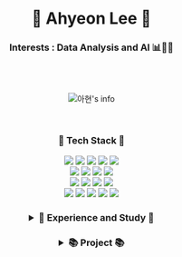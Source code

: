 <div align="center">

# 🌱 Ahyeon Lee 🌱



### Interests : Data Analysis and AI 📊👩‍💻


<br>
<br>

![아현's info](https://github-profile-summary-cards.vercel.app/api/cards/profile-details?username=ahyeon0508&theme=monokai)

<br>


### 🌳 Tech Stack 🌳

<div>
    <img src="https://img.shields.io/badge/Python-3776AB?style=flat-square&logo=python&logoColor=white">
    <img src="https://img.shields.io/badge/R-3776AB?style=flat-square&logo=R&logoColor=white">
    <img src="https://img.shields.io/badge/C-A8B9CC?style=flat-square&logo=C&logoColor=white">
    <img src="https://img.shields.io/badge/C++-00599C?style=flat-square&logo=c%2B%2B&logoColor=white">
    <img src="https://img.shields.io/badge/Java-007396?style=flat-square&logo=java&logoColor=white">
</div>
<div>
    <img src="https://img.shields.io/badge/TensorFlow-FF6F00?style=flat-square&logo=TensorFlow&logoColor=white">
    <img src="https://img.shields.io/badge/Qgis-589632?style=flat-square&logo=Qgis&logoColor=white">
    <img src="https://img.shields.io/badge/Tableau-E97627?style=flat-square&logo=Tableau&logoColor=white">
    <img src="https://img.shields.io/badge/Power BI-F2C811?style=flat-square&logo=Power BI&logoColor=white">
</div>
<div>
    <img src="https://img.shields.io/badge/Oracle-F80000?style=flat-square&logo=Oracle&logoColor=white">
    <img src="https://img.shields.io/badge/MySQL-4479A1?style=flat-square&logo=mysql&logoColor=white">
    <img src="https://img.shields.io/badge/PostgreSQL-4169E1?style=flat-square&logo=PostgreSQL&logoColor=white">
    <img src="https://img.shields.io/badge/SQLite-003B57?style=flat-square&logo=SQLite&logoColor=white">
</div>
<div>
    <img src="https://img.shields.io/badge/Flask-000000?style=flat-square&logo=Flask&logoColor=white">
    <img src="https://img.shields.io/badge/JavaScript-F7DF1E?style=flat-square&logo=javascript&logoColor=black">
    <img src="https://img.shields.io/badge/jQuery-0769AD?style=flat-square&logo=jQuery&logoColor=white">
    <img src="https://img.shields.io/badge/HTML5-E34F26?style=flat-square&logo=html5&logoColor=white">
    <img src="https://img.shields.io/badge/CSS3-1572B6?style=flat-square&logo=css3&logoColor=white">
</div>
    <h3>
        <details>
            <summary>🎨 Experience and Study 🎨
            </summary>
            <div markdown="1"style="font-size: 14px"><br>
                <a href="">Experience</a><br>
                <a href="https://github.com/ahyeon0508/Algorithm">Algorithm</a><br>
                <a href="https://github.com/ahyeon0508/DS_CoalaUNIV2nd">CoalaUNIV2nd</a><br>
                <a href="https://github.com/ahyeon0508/DS_study">DS_study</a><br>
                <a href="https://github.com/TAVEResearch/deep_learning">deep_learning</a><br>
                <a href="https://github.com/ahyeon0508/DS_NLP">NLP</a><br>
                <a href="https://github.com/ahyeon0508/DS_Recommendation-System">Recommendation-System</a><br>
            </div>
        </details>
    </h3>
    <h3>
        <details>
            <summary>📚 Project 📚
            </summary>
                <div markdown="1" style="font-size: 14px"><br>
                    <a href="">2021년 디지털 산업혁신 빅데이터 플랫폼 경진대회</a><br>
                    <a href="https://github.com/ahyeon0508/Interview-Solution_project_v2.0">새내기路(로) : AI기반 대입 모의 면접 솔루션</a><br>
                    <a href="https://github.com/ahyeon0508/Topping-Issue">톺핑있슈(Topping-Issue)</a><br>
                    <a href="">2021 금융 데이터 경진대회</a><br>
                    <a href="">2021년 문화 · 관광 빅 데이터 분석대회</a><br>
                    <a href="">공공개방자원을 활용한 개인 맞춤형 워케이션(Workation) 지역 추천 및 지역관광 활성화 방안 제시</a><br>
                    <a href="">인공지능 학습용 데이터 활용 아이디어 공모전</a><br>
                    <a href="https://github.com/ahyeon0508/Carrot_project">강화학습을 활용한 AI 당근재배 하우스</a><br>
                    <a href="https://github.com/ahyeon0508/2020_software_project">고영희 찾기</a><br>
                    <a href="https://github.com/ahyeon0508/DS_CoalaUNIV2nd/blob/main/2%EA%B8%B0_%EC%88%AD%EC%BD%94%EB%94%A9%EB%8B%B9%EB%8B%B9_%EC%B5%9C%EC%A2%85.ipynb">내 연애는 얼마나 오래 갈까?</a><br>
                    <a href="">Mella</a><br><br>
                    <a href="">🏆 수상내역 🏆</a>
                </div>
        </details>
    </h3>

</div>

